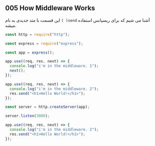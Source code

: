 ## 005 How Middleware Works
این قسمت با متد جدیدی به نام `( )send` آشنا می شیم که برای ریسپانس استفاده میشه.
```js
const http = require("http");

const express = require("express");

const app = express();

app.use((req, res, next) => {
  console.log("i'm in the middleware. 1");
  next();
});

app.use((req, res, next) => {
  console.log("i'm in the middleware. 2");
  res.send("<h1>Hello World!</h1>");
});

const server = http.createServer(app);

server.listen(3000);
```
```js
app.use((req, res, next) => {
  console.log("i'm in the middleware. 2");
  res.send("<h1>Hello World!</h1>");
});
```
